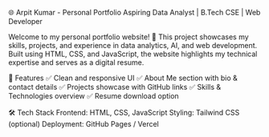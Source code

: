 🌐 Arpit Kumar - Personal Portfolio
Aspiring Data Analyst | B.Tech CSE | Web Developer

Welcome to my personal portfolio website! 🚀 This project showcases my skills, projects, and experience in data analytics, AI, and web development. Built using HTML, CSS, and JavaScript, the website highlights my technical expertise and serves as a digital resume.

🔹 Features
✅ Clean and responsive UI
✅ About Me section with bio & contact details
✅ Projects showcase with GitHub links
✅ Skills & Technologies overview
✅ Resume download option

🛠️ Tech Stack
Frontend: HTML, CSS, JavaScript
Styling: Tailwind CSS (optional)
Deployment: GitHub Pages / Vercel
